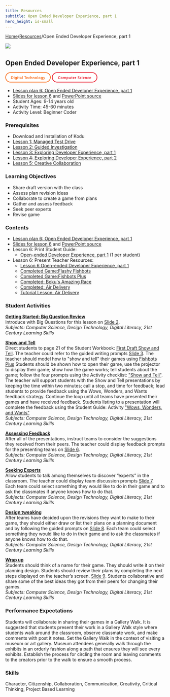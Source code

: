 ```yaml
---
title: Resources
subtitle: Open Ended Developer Experience, part 1
hero_height: is-small
---
```


[Home](..)/[Resources](.)/Open Ended Developer Experience, part 1

[![](https://www.kodugamelab.com/API/Thumbnail?world=yYHLLX5_SEerL6HIiQEPbQ==)](https://worlds.kodugamelab.com/world/yYHLLX5_SEerL6HIiQEPbQ==)

## Open Ended Developer Experience, part 1
![Digital Technology](dt.png) ![Computer Science](cs.png)

* [Lesson plan 6: Open Ended Developer Experience, part 1](6_Lesson_Kodu_Makerspace.pdf)
* [Slides for lesson 6](6_Slides_Kodu_Makerspace.pdf#page=1) and [PowerPoint source](Lesson_6_Teacher_Resources.zip>)
* Student Ages: 9-14 years old
* Activity Time: 45-60 minutes
* Activity Level: Beginner Coder

### Prerequisites 
* Download and Installation of Kodu
* [Lesson 1: Managed Test Drive](managed_test_drive)
* [Lesson 2: Guided Investigation](guided_investigation)
* [Lesson 3: Exploring Developer Experience, part 1](exploring_developer_experience_part_1)
* [Lesson 4: Exploring Developer Experience, part 2](exploring_developer_experience_part_2)
* [Lesson 5: Creative Collaboration](creative_collaboration)

### Learning Objectives
* Share draft version with the class
* Assess plan revision ideas
* Collaborate to create a game from plans
* Gather and assess feedback
* Seek peer experts
* Revise game

### Contents
* [Lesson plan 6: Open Ended Developer Experience, part 1](6_Lesson_Kodu_Makerspace.pdf)
* [Slides for lesson 6](6_Slides_Kodu_Makerspace.pdf#page=1) and [PowerPoint source](Lesson_6_Teacher_Resources.zip>)
* Lesson 6: Print Student Guide:
  * [Open-ended Developer Experience, part 1](Student_Guide_Kodu_Makerspace.pdf#page=20) (1 per student)
* Lesson 6: Present Teacher Resources:
  * [Lesson 6 Open-ended Developer Experience, part 1](6_Lesson_Kodu_Makerspace.pdf)
  * [Completed Game:Flashy Fishbots](<http://worlds.kodugamelab.com/world/sQSa7QMWL06j_Z0r8xuKOA==>)
  * [Completed Game:Fishbots Plus](<http://worlds.kodugamelab.com/world/0KvbV5Bj1EumEjTESqEKDw==>)
  * [Completed: Boku's Amazing Race](<http://worlds.kodugamelab.com/world/3M1kkWjzb0ateucfWn9LcQ==>)
  * [Completed: Air Delivery](<http://worlds.kodugamelab.com/world/cNsGpAT6CU6OtEFDEyGbcQ==>)
  * [Tutorial Lesson: Air Delivery](<http://worlds.kodugamelab.com/world/yYHLLX5_SEerL6HIiQEPbQ==>)

### Student Activities
[**Getting Started: Big Question Review**](6_Lesson_Kodu_Makerspace.pdf#page=3)<br>
Introduce with Big Questions for this lesson on [Slide 2](6_Slides_Kodu_Makerspace.pdf#page=2).<br>
*Subjects: Computer Science, Design Technology, Digital Literacy, 21st Century Learning Skills*

[**Show and Tell**](6_Lesson_Kodu_Makerspace.pdf#page=3)<br>
Direct students to page 21 of the Student Workbook: [First Draft Show and Tell](Student_Guide_Kodu_Makerspace.pdf#page=21). The teacher could refer to the guided writing prompts [Slide 3](6_Slides_Kodu_Makerspace.pdf#page=3). The teacher should model how to "show and tell" their games using [Fishbots Plus](<http://worlds.kodugamelab.com/world/0KvbV5Bj1EumEjTESqEKDw==>) Students should be shown how to open their game, use the projector to display their game; show how the game works; tell students about the game; follow the four prompts using the Activity checklist: ["Show and Tell"](Student_Guide_Kodu_Makerspace.pdf#page=21). The teacher will support students with the Show and Tell presentations by keeping the time within two minutes; call a stop, and time for feedback; lead students to provide feedback using the Wows, Wonders, and Wants feedback strategy. Continue the loop until all teams have presented their games and have received feedback. Students listing to a presentation will complete the feedback using the Student Guide: Activity ["Wows, Wonders, and Wants"](Student_Guide_Kodu_Makerspace.pdf#page=22)<br>
*Subjects: Computer Science, Design Technology, Digital Literacy, 21st Century Learning Skills*

[**Assessing Feedback**](6_Lesson_Kodu_Makerspace.pdf#page=5)<br>
After all of the presentations, instruct teams to consider the suggestions they received from their peers. The teacher could display feedback prompts for the presenting teams on [Slide 6](6_Slides_Kodu_Makerspace.pdf#page=6).<br>
*Subjects: Computer Science, Design Technology, Digital Literacy, 21st Century Learning Skills*

[**Seeking Experts**](6_Lesson_Kodu_Makerspace.pdf#page=6)<br>
Allow students to talk among themselves to discover “experts” in the classroom. The teacher could display team discussion prompts [Slide 7](6_Slides_Kodu_Makerspace.pdf#page=7). Each team could select something they would like to do in their game and to ask the classmates if anyone knows how to do that.<br>
*Subjects: Computer Science, Design Technology, Digital Literacy, 21st Century Learning Skills*

[**Design tweaking**](6_Lesson_Kodu_Makerspace.pdf#page=6)<br>
After teams have decided upon the revisions they want to make to their game, they should either draw or list their plans on a planning document and by following the guided prompts on [Slide 8](6_Slides_Kodu_Makerspace.pdf#page=8). Each team could select something they would like to do in their game and to ask the classmates if anyone knows how to do that.<br>
*Subjects: Computer Science, Design Technology, Digital Literacy, 21st Century Learning Skills*

[**Wrap up**](6_Lesson_Kodu_Makerspace.pdf#page=6)<br>
Students should think of a name for their game. They should write it on their planning design. Students should review their plans by completing the next steps displayed on the teacher’s screen. [Slide 9](6_Slides_Kodu_Makerspace.pdf#page=9). Students collaborative and share some of the best ideas they got from their peers for changing their games.<br>
*Subjects: Computer Science, Design Technology, Digital Literacy, 21st Century Learning Skills*

### Performance Expectations
Students will collaborate in sharing their games in a Gallery Walk. It is suggested that students present their work in a Gallery Walk style where students walk around the classroom, observe classmate work, and make comments with post it notes. Set the Gallery Walk in the context of visiting a museum or art gallery. Museum attendees generally walk through the exhibits in an orderly fashion along a path that ensures they will see every exhibits. Establish the process for circling the room and leaving comments to the creators prior to the walk to ensure a smooth process.

### Skills
Character,
Citizenship,
Collaboration,
Communication,
Creativity,
Critical Thinking,
Project Based Learning

